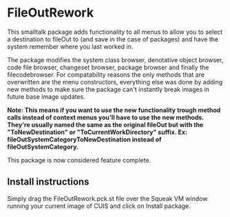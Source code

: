 # FileOutRework

This smalltalk package adds functionality to all menus to allow you to select a destination to fileOut to (and save in the case of packages) and have the system remember where you last worked in.

The package modifies the system class browser, denotative object browser, code file browser, changeset browser, package browser and finally the filecodebrowser.
For compatability reasons the only methods that are overwritten are the menu constructors, everything else was done by adding new methods to make sure the package can't instantly break images in future base image updates.

**Note: This means if you want to use the new functionality trough method calls instead of context menus you'll have to use the new methods. They're usually named the same as the original fileOut but with the "ToNewDestination" or "ToCurrentWorkDirectory" suffix.
Ex: fileOutSystemCategoryToNewDestination instead of fileOutSystemCategory.**


This package is now considered feature complete.

## Install instructions

Simply drag the FileOutRework.pck.st file over the Squeak VM window running your current image of CUIS and click on Install package.
